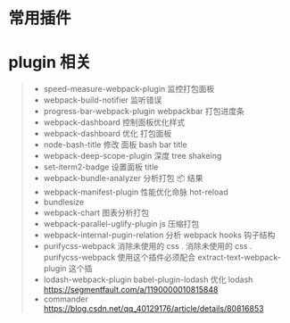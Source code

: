 # 常用插件

# plugin 相关

> -   speed-measure-webpack-plugin 监控打包面板
> -   webpack-build-notifier 监听错误
> -   progress-bar-webpack-plugin webpackbar 打包进度条
> -   webpack-dashboard 控制面板优化样式
> -   webpack-dashboard 优化 打包面板
> -   node-bash-title 修改 面板 bash bar title
> -   webpack-deep-scope-plugin 深度 tree shakeing
> -   set-iterm2-badge 设置面板 title
> -   webpack-bundle-analyzer 分析打包 📦 结果
> -   webpack-manifest-plugin 性能优化命脉 hot-reload
> -   bundlesize
> -   webpack-chart 图表分析打包
> -   webpack-parallel-uglify-plugin js 压缩打包
> -   webpack-internal-pugin-relation 分析 webpack hooks 钩子结构
> -   purifycss-webpack 消除未使用的 css . 消除未使用的 css . purifycss-webpack 使用这个插件必须配合 extract-text-webpack-plugin 这个插
> -   lodash-webpack-plugin babel-plugin-lodash 优化 lodash https://segmentfault.com/a/1190000010815848
> -   commander https://blog.csdn.net/qq_40129176/article/details/80816853

